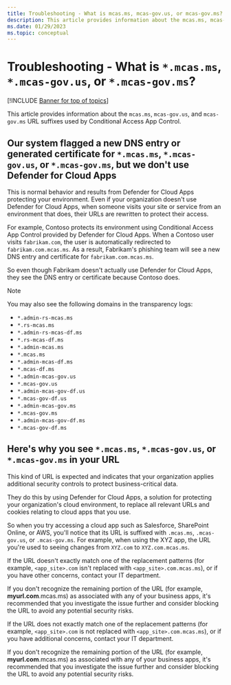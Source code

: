 ```yaml
---
title: Troubleshooting - What is mcas.ms, mcas-gov.us, or mcas-gov.ms?
description: This article provides information about the mcas.ms, mcas-gov.us, or mcas-gov.ms URL suffix used by Conditional Access App Control.
ms.date: 01/29/2023
ms.topic: conceptual
---
```


# Troubleshooting - What is `*.mcas.ms`, `*.mcas-gov.us`, or `*.mcas-gov.ms`?

[!INCLUDE [Banner for top of topics](includes/banner.md)]

This article provides information about the `mcas.ms`, `mcas-gov.us`, and `mcas-gov.ms` URL suffixes used by Conditional Access App Control.

## Our system flagged a new DNS entry or generated certificate for `*.mcas.ms`, `*.mcas-gov.us`, or `*.mcas-gov.ms`, but we don't use Defender for Cloud Apps

This is normal behavior and results from Defender for Cloud Apps protecting your environment. Even if your organization doesn't use Defender for Cloud Apps, when someone visits your site or service from an environment that does, their URLs are rewritten to protect their access.

For example, Contoso protects its environment using Conditional Access App Control provided by Defender for Cloud Apps. When a Contoso user visits `fabrikam.com`, the user is automatically redirected to `fabrikam.com.mcas.ms`. As a result, Fabrikam's phishing team will see a new DNS entry and certificate for `fabrikam.com.mcas.ms`.

So even though Fabrikam doesn't actually use Defender for Cloud Apps, they see the DNS entry or certificate because Contoso does.

> [!NOTE]
> You may also see the following domains in the transparency logs:
>
> - `*.admin-rs-mcas.ms`
> - `*.rs-mcas.ms`
> - `*.admin-rs-mcas-df.ms`
> - `*.rs-mcas-df.ms`
> - `*.admin-mcas.ms`
> - `*.mcas.ms`
> - `*.admin-mcas-df.ms`
> - `*.mcas-df.ms`
> - `*.admin-mcas-gov.us`
> - `*.mcas-gov.us`
> - `*.admin-mcas-gov-df.us`
> - `*.mcas-gov-df.us`
> - `*.admin-mcas-gov.ms`
> - `*.mcas-gov.ms`
> - `*.admin-mcas-gov-df.ms`
> - `*.mcas-gov-df.ms`

## Here's why you see `*.mcas.ms`, `*.mcas-gov.us`, or `*.mcas-gov.ms` in your URL

This kind of URL is expected and indicates that your organization applies additional security controls to protect business-critical data.

They do this by using Defender for Cloud Apps, a solution for protecting your organization's cloud environment, to replace all relevant URLs and cookies relating to cloud apps that you use.

So when you try accessing a cloud app such as Salesforce, SharePoint Online, or AWS, you'll notice that its URL is suffixed with `.mcas.ms`, `.mcas-gov.us`, or `.mcas-gov.ms`. For example, when using the XYZ app, the URL you're used to seeing changes from `XYZ.com` to `XYZ.com.mcas.ms`.

If the URL doesn't exactly match one of the replacement patterns (for example, `<app_site>.com` isn't replaced with `<app_site>.com.mcas.ms`), or if you have other concerns, contact your IT department.

If you don't recognize the remaining portion of the URL (for example, __myurl.com__.mcas.ms) as associated with any of your business apps, it's recommended that you investigate the issue further and consider blocking the URL to avoid any potential security risks.

If the URL does not exactly match one of the replacement patterns (for example, `<app_site>.com` is not replaced with `<app_site>.com.mcas.ms`), or if you have additional concerns, contact your IT department.

If you don't recognize the remaining portion of the URL (for example, **myurl.com**.mcas.ms) as associated with any of your business apps, it's recommended that you investigate the issue further and consider blocking the URL to avoid any potential security risks.
